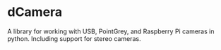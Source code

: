# dCamera
A library for working with USB, PointGrey, and Raspberry Pi cameras in python. Including support for stereo cameras.

